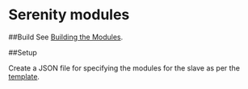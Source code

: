 # Serenity modules

##Build
See [Building the Modules](https://github.com/mesosphere/serenity).

##Setup

Create a JSON file for specifying the modules for the slave as per the
[template](modules.json.in).
